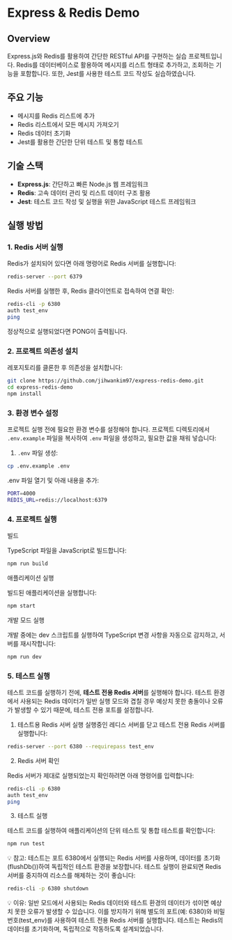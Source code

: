 # Express & Redis Demo

## Overview
Express.js와 Redis를 활용하여 간단한 RESTful API를 구현하는 실습 프로젝트입니다. Redis를 데이터베이스로 활용하여 메시지를 리스트 형태로 추가하고, 조회하는 기능을 포함합니다. 또한, Jest를 사용한 테스트 코드 작성도 실습하였습니다.

## 주요 기능
- 메시지를 Redis 리스트에 추가
- Redis 리스트에서 모든 메시지 가져오기
- Redis 데이터 초기화
- Jest를 활용한 간단한 단위 테스트 및 통합 테스트

## 기술 스택
- **Express.js**: 간단하고 빠른 Node.js 웹 프레임워크
- **Redis**: 고속 데이터 관리 및 리스트 데이터 구조 활용
- **Jest**: 테스트 코드 작성 및 실행을 위한 JavaScript 테스트 프레임워크

## 실행 방법

### 1. Redis 서버 실행
Redis가 설치되어 있다면 아래 명령어로 Redis 서버를 실행합니다:
```bash
redis-server --port 6379
```


Redis 서버를 실행한 후, Redis 클라이언트로 접속하여 연결 확인:
```bash
redis-cli -p 6380
auth test_env
ping
```
정상적으로 실행되었다면 PONG이 출력됩니다.

### 2. 프로젝트 의존성 설치
레포지토리를 클론한 후 의존성을 설치합니다:
```bash
git clone https://github.com/jihwankim97/express-redis-demo.git
cd express-redis-demo
npm install
```

### 3. 환경 변수 설정

프로젝트 실행 전에 필요한 환경 변수를 설정해야 합니다. 프로젝트 디렉토리에서 `.env.example` 파일을 복사하여 `.env` 파일을 생성하고, 필요한 값을 채워 넣습니다:

1. `.env` 파일 생성:
```bash
cp .env.example .env
```
.env 파일 열기 및 아래 내용을 추가:

```bash
PORT=4000
REDIS_URL=redis://localhost:6379
```
### 4. 프로젝트 실행
빌드

TypeScript 파일을 JavaScript로 빌드합니다:
```bash
npm run build
```

애플리케이션 실행

빌드된 애플리케이션을 실행합니다:
```bash
npm start

```

개발 모드 실행

개발 중에는 dev 스크립트를 실행하여 TypeScript 변경 사항을 자동으로 감지하고, 서버를 재시작합니다:
```bash
npm run dev

```

### 5. 테스트 실행

테스트 코드를 실행하기 전에, **테스트 전용 Redis 서버**를 실행해야 합니다. 테스트 환경에서 사용되는 Redis 데이터가 일반 실행 모드와 겹칠 경우 예상치 못한 충돌이나 오류가 발생할 수 있기 때문에, 테스트 전용 포트를 설정합니다.

1. 테스트용 Redis 서버 실행
실행중인 레디스 서버를 닫고 테스트 전용 Redis 서버를 실행합니다:
```bash
redis-server --port 6380 --requirepass test_env
```
2. Redis 서버 확인

Redis 서버가 제대로 실행되었는지 확인하려면 아래 명령어를 입력합니다:
```bash
redis-cli -p 6380
auth test_env
ping

```
3. 테스트 실행

테스트 코드를 실행하여 애플리케이션의 단위 테스트 및 통합 테스트를 확인합니다:
```bash
npm run test
```
💡 참고:
테스트는 포트 6380에서 실행되는 Redis 서버를 사용하며, 데이터를 초기화(flushDb())하여 독립적인 테스트 환경을 보장합니다.
테스트 실행이 완료되면 Redis 서버를 중지하여 리소스를 해제하는 것이 좋습니다:

```bash
redis-cli -p 6380 shutdown
```
💡 이유:
일반 모드에서 사용되는 Redis 데이터와 테스트 환경의 데이터가 섞이면 예상치 못한 오류가 발생할 수 있습니다.
이를 방지하기 위해 별도의 포트(예: 6380)와 비밀번호(test_env)를 사용하여 테스트 전용 Redis 서버를 실행합니다.
테스트는 Redis의 데이터를 초기화하며, 독립적으로 작동하도록 설계되었습니다.

